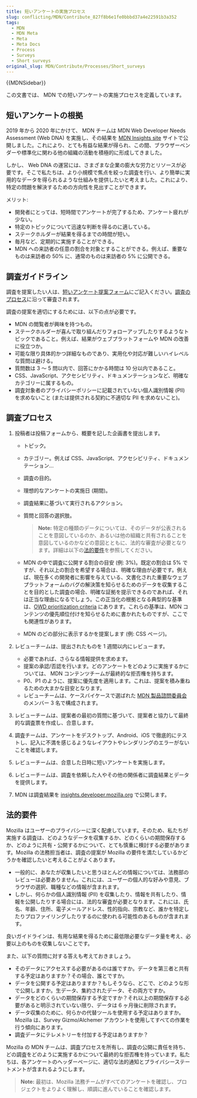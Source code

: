 ```yaml
---
title: 短いアンケートの実施プロセス
slug: conflicting/MDN/Contribute_827f8b6e1fe0bbbd37a4e22591b3a352
tags:
  - MDN
  - MDN Meta
  - Meta
  - Meta Docs
  - Process
  - Surveys
  - Short surveys
original_slug: MDN/Contribute/Processes/Short_surveys
---
```


{{MDNSidebar}}

この文書では、 MDN での短いアンケートの実施プロセスを定義しています。

## 短いアンケートの根拠

2019 年から 2020 年にかけて、 MDN チームは MDN Web Developer Needs Assessment (Web DNA) を実施し、その結果を [MDN Insights site](https://insights.developer.mozilla.org/) サイトで公開しました。これにより、とても有益な結果が得られ、この間、ブラウザーベンダーや標準化に関わる他の組織の活動を積極的に形成してきました。

しかし、 Web DNA の運営には、さまざまな企業の膨大な労力とリソースが必要です。そこで私たちは、より小規模で焦点を絞った調査を行い、より簡単に実用的なデータを得られるような仕組みを提供したいと考えました。これにより、特定の問題を解決するための方向性を見出すことができます。

メリット:

- 開発者にとっては、短時間でアンケートが完了するため、アンケート疲れが少ない。
- 特定のトピックについて迅速な判断を得るのに適している。
- ステークホルダーが結果を得るまでの時間が短い。
- 毎月など、定期的に実施することができる。
- MDN への来訪者の任意の割合を対象とすることができる。例えば、重要なものは来訪者の 50% に、通常のものは来訪者の 5% に公開できる。

## 調査ガイドライン

調査を提案したい人は、[短いアンケート提案フォーム](https://www.surveygizmo.com/s3/6306724/Short-survey-proposal-form)にご記入ください。[調査のプロセス](#survey_process)に沿って審査されます。

調査の提案を適切にするためには、以下の点が必要です。

- MDN の閲覧者が興味を持つもの。
- ステークホルダーが喜んで取り組んだりフォローアップしたりするようなトピックであること。例えば、結果がウェブプラットフォームや MDN の改善に役立つか。
- 可能な限り具体的かつ詳細なものであり、実用化や対応が難しいハイレベルな質問は避ける。
- 質問数は 3 ～ 5 問以内で、回答にかかる時間は 10 分以内であること。
- CSS、JavaScript、アクセシビリティ、ドキュメンテーションなど、明確なカテゴリーに属するもの。
- 調査対象者のプライバシーポリシーに記載されていない個人識別情報 (PII) を求めないこと (または提供される契約に不適切な PII を求めないこと)。

## 調査プロセス

1.  投稿者は投稿フォームから、概要を記した企画書を提出します。

    - トピック。
    - カテゴリー。例えば CSS、JavaScript、アクセシビリティ、ドキュメンテーション...
    - 調査の目的。
    - 理想的なアンケートの実施日 (期間)。
    - 調査結果に基づいて実行されるアクション。
    - 質問と回答の選択肢。

      > **Note:** 特定の種類のデータについては、そのデータが公表されることを意図しているのか、あるいは他の組織と共有されることを意図しているのかなどの意図とともに、法的な審査が必要となります。詳細は以下の[法的要件](#legal_requirements)を参照してください。

    - MDN の中で調査に公開する割合の目安 (例: 3%)。既定の割合は 5% ですが、それ以上の割合を希望する場合は、明確な理由が必要です。例えば、現在多くの開発者に影響を与えている、文書化された重要なウェブプラットフォームのバグの解決策を知らせるためのデータを収集することを目的とした調査の場合、明確な証拠を提示できるのであれば、それは正当な理由になるでしょう。この正当化の根拠となる典型的な基準は、[OWD prioritization criteria](https://github.com/openwebdocs/project/blob/main/steering-committee/prioritization-criteria.md) にあります。これらの基準は、MDN コンテンツの優先順位付けを知らせるために書かれたものですが、ここでも関連性があります。
    - MDN のどの部分に表示するかを提案します (例: CSS ページ)。

2.  レビューチームは、提出されたものを 1 週間以内にレビューます。

    - 必要であれば、さらなる情報提供を求めます。
    - 提案の承認/否認を行います。どのアンケートをどのように実施するかについては、 MDN コンテンツチームが最終的な拒否権を持ちます。
    - P0、P1 のように、提案に優先度を適用します。これは、提案を積み重ねるための大まかな目安となります。
    - レビューチームは、ケースバイケースで選ばれた [MDN 製品諮問委員会](/ja/docs/MDN/MDN_Product_Advisory_Board)のメンバー 3 名で構成されます。

3.  レビューチームは、提案者の最初の質問に基づいて、提案者と協力して最終的な調査票を作成し、合意します。
4.  調査チームは、アンケートをデスクトップ、Android、iOS で徹底的にテストし、記入に不満を感じるようなレイアウトやレンダリングのエラーがないことを確認します。
5.  レビューチームは、合意した日時に短いアンケートを実施します。
6.  レビューチームは、調査を依頼した人やその他の関係者に調査結果とデータを提供します。
7.  MDN は調査結果を [insights.developer.mozilla.org](https://insights.developer.mozilla.org/) で公開します。

## 法的要件

Mozilla はユーザーのプライバシーに深く配慮しています。そのため、私たちが実施する調査は、どのようなデータを収集するか、どのくらいの期間保存するか、どのように共有・公開するかについて、とても慎重に検討する必要があります。Mozilla の法務担当者は、調査の提案が Mozilla の要件を満たしているかどうかを確認したいと考えることがよくあります。

- 一般的に、あなたが収集したいと思うほとんどの情報については、法務部のレビューは必要ありません。これには、ユーザーの個人的な好みや意見、ブラウザの選択、職種などの情報が含まれます。
- しかし、何らかの個人識別情報 (PII) を収集したり、情報を共有したり、情報を公開したりする場合には、法的な審査が必要となります。これには、氏名、年齢、住所、電子メールアドレス、性的指向、宗教など、誰かを特定したりプロファイリングしたりするのに使われる可能性のあるものが含まれます。

良いガイドラインは、有用な結果を得るために最低限必要なデータ量を考え、必要以上のものを収集しないことです。

また、以下の質問に対する答えも考えておきましょう。

- そのデータにアクセスする必要があるのは誰ですか。データを第三者と共有する予定はありますか？その場合、誰とですか。
- データを公開する予定はありますか？もしそうなら、どこで、どのような形で公開しますか。生データ、集約されたデータ、その両方ですか。
- データをどのくらいの期間保存する予定ですか？それ以上の期間保存する必要があると明示されていない限り、データは 6 ヶ月後に削除されます。
- データ収集のために、何らかの代替ツールを使用する予定はありますか。 Mozilla は、Survey Gizmo/Alchemer アカウントを使用してすべての作業を行う傾向にあります。
- 調査データにテレメトリーを付加する予定はありますか？

Mozilla の MDN チームは、調査プロセスを所有し、調査の公開に責任を持ち、どの調査をどのように実施するかについて最終的な拒否権を持っています。私たちは、各アンケートのヘッダーページに、適切な法的通知とプライバシーステートメントが含まれるようにします。

> **Note:** 最初は、Mozilla 法務チームがすべてのアンケートを確認し、プロジェクトをよりよく理解し、順調に進んでいることを確認します。
